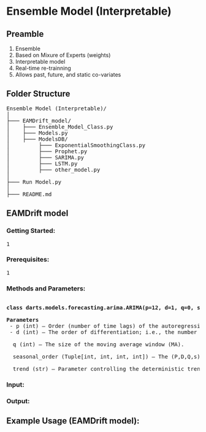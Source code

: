 # Ensemble Model (Interpretable)

## Preamble

1) Ensemble
2) Based on Mixure of Experts (weights)
3) Interpretable model
4) Real-time re-trainning
5) Allows past, future, and static co-variates

## Folder Structure

<pre>
Ensemble Model (Interpretable)/  
│  
├─── EAMDrift_model/  
│    ├─── Ensemble_Model_Class.py  
│    ├─── Models.py  
│    ├─── ModelsDB/  
│         ├─── ExponentialSmoothingClass.py  
│         ├─── Prophet.py  
│         ├─── SARIMA.py  
│         ├─── LSTM.py  
│         ├─── other_model.py  
│  
├─── Run Model.py  
│  
├─── README.md  
</pre>

## EAMDrift model

### Getting Started:
<pre>
1
</pre>

### Prerequisites:
<pre>
1
</pre>

### Methods and Parameters:

<pre>

<b>class darts.models.forecasting.arima.ARIMA(p=12, d=1, q=0, seasonal_order=(0, 0, 0, 0), trend=None, random_state=0)</b>

<b>Parameters</b>
 - p (int) – Order (number of time lags) of the autoregressive model (AR).
 - d (int) – The order of differentiation; i.e., the number of times the data have had past values subtracted (I).

  q (int) – The size of the moving average window (MA).

  seasonal_order (Tuple[int, int, int, int]) – The (P,D,Q,s) order of the seasonal component for the AR parameters, differences, MA parameters and periodicity.

  trend (str) – Parameter controlling the deterministic trend. ‘n’ indicates no trend, ‘c’ a constant term, ‘t’ linear trend in time, and ‘ct’ includes both. Default is ‘c’ for models without integration, and no trend for models with integration.
</pre>


### Input:

### Output:


## Example Usage (EAMDrift model):







